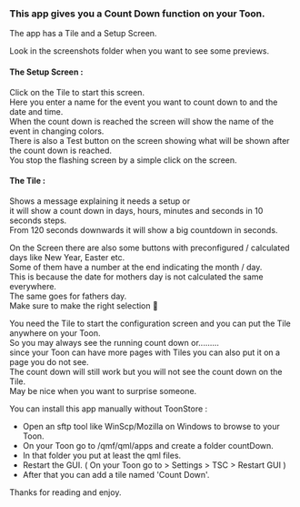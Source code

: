 ### This app gives you a Count Down function on your Toon.

The app has a Tile and a Setup Screen.

Look in the screenshots folder when you want to see some previews.

#### The Setup Screen :
Click on the Tile to start this screen.
<br>Here you enter a name for the event you want to count down to and the date and time. 
<br>When the count down is reached the screen will show the name of the event in changing colors.
<br>There is also a Test button on the screen showing what will be shown after the count down is reached.
<br>You stop the flashing screen by a simple click on the screen. 

#### The Tile :
Shows a message explaining it needs a setup or 
<br>it will show a count down in days, hours, minutes and seconds in 10 seconds steps.
<br>From 120 seconds downwards it will show a big countdown in seconds.

On the Screen there are also some buttons with preconfigured / calculated days like New Year, Easter etc.
<br>Some of them have a number at the end indicating the month / day.
<br>This is because the date for mothers day is not calculated the same everywhere.
<br>The same goes for fathers day.
<br>Make sure to make the right selection 🙂

You need the Tile to start the configuration screen and you can put the Tile anywhere on your Toon.
<br>So you may always see the running count down or.........
<br>since your Toon can have more pages with Tiles you can also put it on a page you do not see.
<br>The count down will still work but you will not see the count down on the Tile.
<br>May be nice when you want to surprise someone.

You can install this app manually without ToonStore :

 - Open an sftp tool like WinScp/Mozilla on Windows to browse to your Toon.
 - On your Toon go to /qmf/qml/apps and create a folder countDown.
 - In that folder you put at least the qml files.
 - Restart the GUI. ( On your Toon go to > Settings > TSC > Restart GUI )
 - After that you can add a tile named 'Count Down'.
 
Thanks for reading and enjoy.
